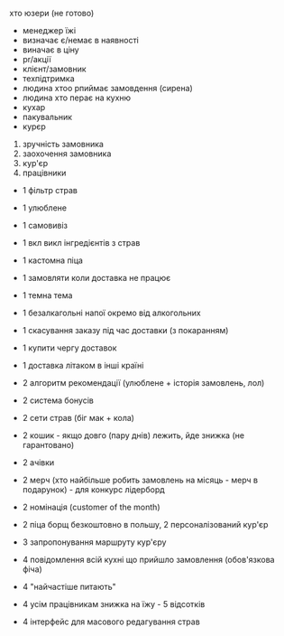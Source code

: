 хто юзери (не готово)
- менеджер їжі
- визначає є/немає в наявності
- виначає в ціну
- pr/акції
- клієнт/замовник
- техпідтримка
- людина хтоо рпиймає замовдення (сирена)
- людина хто перає на кухню
- кухар
- пакувальник
- курєр

1. зручність замовника
2. заохочення замовника
3. кур'єр
4. працівники

- 1 фільтр страв
- 1 улюблене
- 1 самовивіз
- 1 вкл викл інгредієнтів з страв
- 1 кастомна піца
- 1 замовляти коли доставка не працює
- 1 темна тема
- 1 безалкагольні напої окремо від алкогольних
- 1 скасування заказу під час доставки (з покаранням)
- 1 купити чергу доставок
- 1 доставка літаком в інші країні

- 2 алгоритм рекомендації (улюблене + історія замовлень, лол)
- 2 система бонусів
- 2 сети страв (біг мак + кола)
- 2 кошик - якщо довго (пару днів) лежить, йде знижка (не гарантовано)
- 2 ачівки
- 2 мерч (хто найбільше робить замовлень на місяць - мерч в подарунок) - для конкурс лідерборд
- 2 номінація (customer of the month)
- 2 піца борщ безкоштовно в польшу, 2 персоналізований кур'єр

- 3 запропонування маршруту кур'єру

- 4 повідомлення всій кухні що прийшло замовлення (обов'язкова фіча)
- 4 "найчастіше питають"
- 4 усім працівникам знижка на їжу - 5 відсотків
- 4 інтерфейс для масового редагування страв

